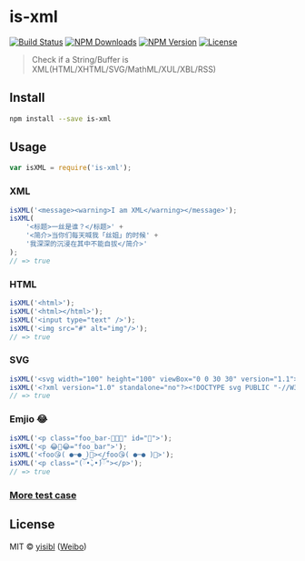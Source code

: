 # is-xml

[![Build Status](https://travis-ci.org/yisibl/is-xml.svg?branch=master)](https://travis-ci.org/yisibl/is-xml)
[![NPM Downloads](https://img.shields.io/npm/dm/is-xml.svg?style=flat)](https://www.npmjs.com/package/is-xml)
[![NPM Version](http://img.shields.io/npm/v/is-xml.svg?style=flat)](https://www.npmjs.com/package/is-xml)
[![License](https://img.shields.io/npm/l/is-xml.svg?style=flat)](http://opensource.org/licenses/MIT)

> Check if a String/Buffer is XML(HTML/XHTML/SVG/MathML/XUL/XBL/RSS)

## Install

```sh
npm install --save is-xml
```

## Usage

```js
var isXML = require('is-xml');
```

### XML

```js
isXML('<message><warning>I am XML</warning></message>');
isXML(
    '<标题>一丝是谁？</标题>' +
    '<简介>当你们每天喊我「丝姐」的时候' +
    '我深深的沉浸在其中不能自拔</简介>'
);
// => true
```

### HTML

```js
isXML('<html>');
isXML('<html></html>');
isXML('<input type="text" />');
isXML('<img src="#" alt="img"/>');
// => true
```

### SVG

```js
isXML('<svg width="100" height="100" viewBox="0 0 30 30" version="1.1"></svg>');
isXML('<?xml version="1.0" standalone="no"?><!DOCTYPE svg PUBLIC "-//W3C//DTD SVG 1.1//EN" "http://www.w3.org/Graphics/SVG/1.1/DTD/svg11.dtd"><svg></svg>');
// => true
```

### Emjio :joy:

```js
isXML('<p class="foo_bar-🙈🔞🙈" id="👻">');
isXML('<p 😂👻😂="foo_bar">');
isXML('<foo😘( ●─● )💓></foo😘( ●─● )💓>');
isXML('<p class="(ོ•̀⌄•́)ོ"></p>');
// => true
```

### [More test case](test/index.js)


## License

MIT © [yisibl](https://github.com/yisibl/) ([Weibo](http://weibo.com/jieorlin))
